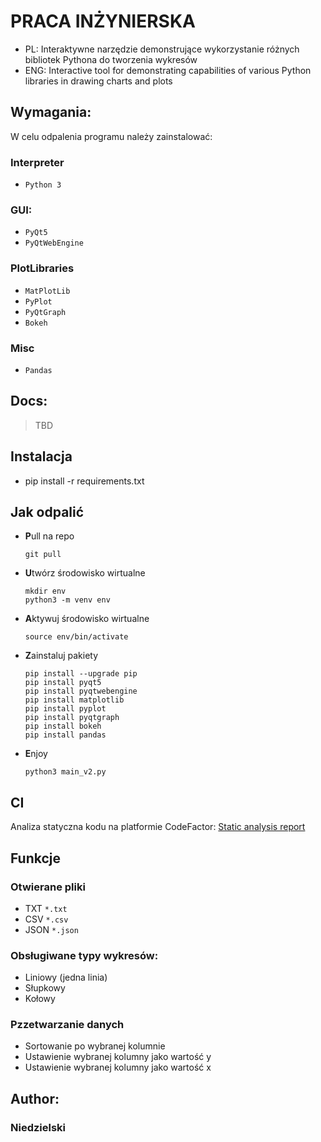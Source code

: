 # PRACA INŻYNIERSKA
* PL: Interaktywne narzędzie demonstrujące wykorzystanie różnych bibliotek Pythona do tworzenia wykresów
* ENG: Interactive tool for demonstrating capabilities of various Python libraries in drawing charts and plots

## Wymagania:
W celu odpalenia programu należy zainstalować:
### Interpreter
* `Python 3`
### GUI:
* `PyQt5`
* `PyQtWebEngine`
### PlotLibraries
* `MatPlotLib`
* `PyPlot`
* `PyQtGraph`
* `Bokeh`
### Misc
* `Pandas`
## Docs:
>TBD

## Instalacja
* pip install -r requirements.txt

## Jak odpalić
* **P**ull na repo
  ```
  git pull
  ```
* **U**twórz środowisko wirtualne
    ```
    mkdir env
    python3 -m venv env
    ```
* **A**ktywuj środowisko wirtualne
    ```
    source env/bin/activate
    ```
* **Z**ainstaluj pakiety
    ```
    pip install --upgrade pip
    pip install pyqt5
    pip install pyqtwebengine
    pip install matplotlib
    pip install pyplot
    pip install pyqtgraph
    pip install bokeh
    pip install pandas
    ```
* **E**njoy
    ```
    python3 main_v2.py
    ```
    
## CI
Analiza statyczna kodu na platformie CodeFactor: [Static analysis report](https://www.codefactor.io/repository/github/marynarz/praca_inzynierska)

## Funkcje
### Otwierane pliki
* TXT ```*.txt```
* CSV ```*.csv```
* JSON ```*.json```

### Obsługiwane typy wykresów:
* Liniowy (jedna linia)
* Słupkowy
* Kołowy

### Pzzetwarzanie danych
* Sortowanie po wybranej kolumnie
* Ustawienie wybranej kolumny jako wartość y
* Ustawienie wybranej kolumny jako wartość x

## Author:
### Niedzielski
